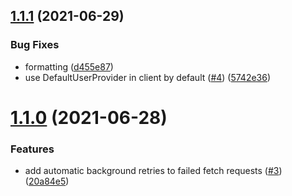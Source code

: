 ## [1.1.1](https://github.com/amplitude/experiment-android-client/compare/1.1.0...1.1.1) (2021-06-29)


### Bug Fixes

* formatting ([d455e87](https://github.com/amplitude/experiment-android-client/commit/d455e87d91b73a1eea592d14fc2343fe6bd37c63))
* use DefaultUserProvider in client by default ([#4](https://github.com/amplitude/experiment-android-client/issues/4)) ([5742e36](https://github.com/amplitude/experiment-android-client/commit/5742e3686f8c99e37d26d6f86279ca0c580633be))

# [1.1.0](https://github.com/amplitude/experiment-android-client/compare/1.0.0...1.1.0) (2021-06-28)


### Features

* add automatic background retries to failed fetch requests ([#3](https://github.com/amplitude/experiment-android-client/issues/3)) ([20a84e5](https://github.com/amplitude/experiment-android-client/commit/20a84e5ada0400d1aac6ab6c8a48c704256f5c2f))
